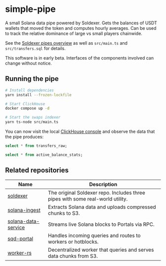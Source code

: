 # simple-pipe

A small Solana data pipe powered by Soldexer. Gets the balances of USDT wallets that moved the token and computes hourly averages. Can be used to track the relative dominance of large vs small players chainwide.

See the [Soldexer pipes overview](https://docs.soldexer.dev/pipes/overview) as well as `src/main.ts` and `src/transfers.sql` for details.

This software is in early beta. Interfaces of the components involved can change without notice.

## Running the pipe

```bash
# Install dependencies
yarn install --frozen-lockfile

# Start ClickHouse
docker compose up -d

# Start the swaps indexer
yarn ts-node src/main.ts
```
You can now visit the local [ClickHouse console](http://localhost:8123/play) and observe the data that the pipe produces:
```sql
select * from transfers_raw;
```
```sql
select * from active_balance_stats;
```

## Related repositories

| Name | Description |
|------|-------------|
| [soldexer](https://github.com/subsquid-labs/soldexer) | The original Soldexer repo. Includes three pipes with some real-world utility. |
| [solana-ingest](https://github.com/subsquid/squid-sdk/tree/master/solana/solana-ingest) | Extracts Solana data and uploads compressed chunks to S3. |
| [solana-data-service](https://github.com/subsquid/squid-sdk/tree/solana-data-service/solana/solana-data-service) | Streams live Solana blocks to Portals via RPC. |
| [sqd-portal](https://github.com/subsquid/sqd-portal) | Handles incoming queries and routes to workers or hotblocks. |
| [worker-rs](https://github.com/subsquid/worker-rs) | Decentralized worker that queries and serves data chunks from S3. |
